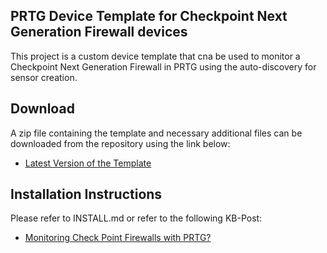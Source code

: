 ## PRTG Device Template for Checkpoint Next Generation Firewall devices

This project is a custom device template that cna be used to monitor a Checkpoint Next Generation Firewall in PRTG using the auto-discovery for sensor creation.

## Download
A zip file containing the template and necessary additional files can be downloaded from the repository using the link below:
- [Latest Version of the Template](https://gitlab.com/PRTG/Device-Templates/Checkpoint/-/jobs/artifacts/master/download?job=PRTGDistZip)

## Installation Instructions
Please refer to INSTALL.md or refer to the following KB-Post:
- [Monitoring Check Point Firewalls with PRTG?](https://kb.paessler.com/en/topic/76204)